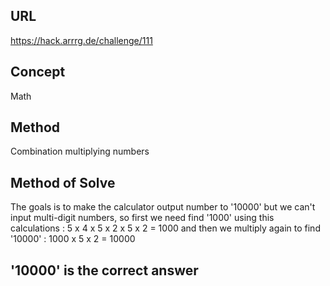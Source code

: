 ## URL 
https://hack.arrrg.de/challenge/111 
## Concept
Math
## Method 
Combination multiplying numbers 
## Method of Solve
The goals is to make the calculator output number to '10000' but we can't input multi-digit numbers, 
so first we need find '1000' using this calculations :
5 x 4 x 5 x 2 x 5 x 2 = 1000
and then we multiply again to find '10000' :
1000 x 5 x 2 = 10000

## '10000' is the correct answer
 
